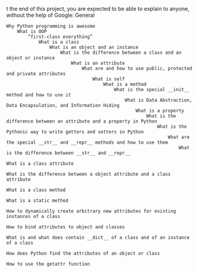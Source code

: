 t the end of this project, you are expected to be able to explain to anyone, without the help of Google:
General

    Why Python programming is awesome
        What is OOP
            “first-class everything”
                What is a class
                    What is an object and an instance
                        What is the difference between a class and an object or instance
                            What is an attribute
                                What are and how to use public, protected and private attributes
                                    What is self
                                        What is a method
                                            What is the special __init__ method and how to use it
                                                What is Data Abstraction, Data Encapsulation, and Information Hiding
                                                    What is a property
                                                        What is the difference between an attribute and a property in Python
                                                            What is the Pythonic way to write getters and setters in Python
                                                                What are the special __str__ and __repr__ methods and how to use them
                                                                    What is the difference between __str__ and __repr__
                                                                        What is a class attribute
                                                                            What is the difference between a object attribute and a class attribute
                                                                                What is a class method
                                                                                    What is a static method
                                                                                        How to dynamically create arbitrary new attributes for existing instances of a class
                                                                                            How to bind attributes to object and classes
                                                                                                What is and what does contain __dict__ of a class and of an instance of a class
                                                                                                    How does Python find the attributes of an object or class
                                                                                                        How to use the getattr function

